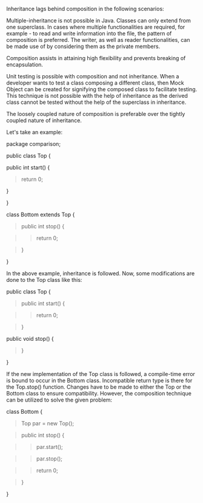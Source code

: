 Inheritance lags behind composition in the following scenarios:

Multiple-inheritance is not possible in Java. Classes can only extend
from one superclass. In cases where multiple functionalities are
required, for example - to read and write information into the file, the
pattern of composition is preferred. The writer, as well as reader
functionalities, can be made use of by considering them as the private
members.

Composition assists in attaining high flexibility and prevents breaking
of encapsulation.

Unit testing is possible with composition and not inheritance. When a
developer wants to test a class composing a different class, then Mock
Object can be created for signifying the composed class to facilitate
testing. This technique is not possible with the help of inheritance as
the derived class cannot be tested without the help of the superclass in
inheritance.

The loosely coupled nature of composition is preferable over the tightly
coupled nature of inheritance.

Let's take an example:

package comparison;

public class Top {

public int start() {

>return 0;

}

}

class Bottom extends Top {

>public int stop() {

>>return 0;

>}

}

In the above example, inheritance is followed. Now, some modifications
are done to the Top class like this:

public class Top {

>public int start() {

>>return 0;

>}

public void stop() {

>}

}

If the new implementation of the Top class is followed, a compile-time
error is bound to occur in the Bottom class. Incompatible return type is
there for the Top.stop() function. Changes have to be made to either the
Top or the Bottom class to ensure compatibility. However, the
composition technique can be utilized to solve the given problem:

class Bottom {

>Top par = new Top();

>public int stop() {

>>par.start();

>>par.stop();

>>return 0;

>}

}